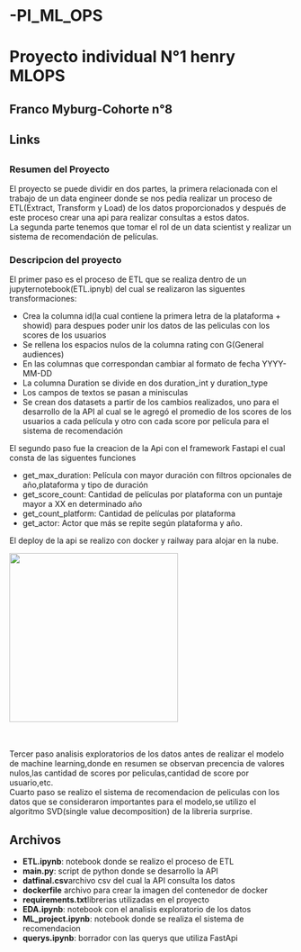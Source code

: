 # -PI_ML_OPS
<h1>Proyecto individual N°1 henry  MLOPS</h1>
<h2>Franco Myburg-Cohorte n°8</h2>
<h2>Links<h2>

<h3>Resumen del Proyecto</h3>
<p>El proyecto se puede dividir en dos partes, la primera relacionada con el trabajo de un data engineer donde se nos pedía realizar un proceso de ETL(Extract, Transform y Load) de los datos proporcionados y después de este proceso crear una api para realizar consultas a estos datos.<br>
La segunda parte tenemos que tomar el rol de un data scientist y realizar un sistema de recomendación de películas.</p>
<h3>Descripcion del proyecto</h3>
El primer paso es el proceso de ETL que se realiza dentro de un jupyternotebook(ETL.ipnyb) del cual se realizaron las siguentes transformaciones:
<ul>
<li>Crea la columna id(la cual contiene la primera letra de la plataforma + showid) para despues poder unir los datos de las peliculas con los scores de los usuarios</li>
<li>Se rellena los espacios nulos de la columna rating con G(General audiences)</li>
<li>En las columnas que correspondan cambiar al formato de fecha YYYY-MM-DD</li>
<li>La columna Duration se divide en dos duration_int y duration_type</li>
<li>Los campos de textos se pasan a minisculas</li>
<li>Se crean dos datasets a partir de los cambios realizados, uno para el desarrollo de la API al cual se le agregó el promedio de los scores de los usuarios a cada película y otro con cada score por película para el sistema de recomendación</li>
</ul>
El segundo paso fue la creacion de la Api con el framework Fastapi el cual consta de las siguentes funciones
<ul>
<li>get_max_duration: Película con mayor duración con filtros opcionales de año,plataforma y tipo de duración</li>
<li>get_score_count: Cantidad de películas por plataforma con un puntaje mayor a XX en determinado año </li>
<li>get_count_platform: Cantidad de películas por plataforma</li>
<li>get_actor: Actor que más se repite según plataforma y año.</li>
</ul>

El deploy de la api se realizo con docker y railway para alojar en la nube.
<p>
<img src = 'https://bitestreams.com/blogs/fastapitemplate/logos.webp' height = 300></p>
<br><br>
Tercer paso analisis exploratorios de los datos antes de realizar el modelo de machine learning,donde en resumen se observan precencia de valores nulos,las cantidad de scores por peliculas,cantidad de score por usuario,etc.<br>
Cuarto paso se realizo el sistema de recomendacion de peliculas con los datos que se consideraron importantes para el modelo,se utilizo el algoritmo SVD(single value decomposition) de la libreria surprise.

<h2>Archivos</h2>
<ul>
<li><b>ETL.ipynb</b>: notebook donde se realizo el proceso de ETL</li>
<li><b>main.py</b>: script de python donde se desarrollo la API</li>
<li><b>datfinal.csv</b>archivo csv del cual la API consulta los datos</li>
<li><b>dockerfile</b> archivo para crear la imagen del contenedor de docker</li>
<li><b>requirements.txt</b>librerias utilizadas en el proyecto</li>
<li><b>EDA.ipynb</b>: notebook con el analisis exploratorio de los datos</li>
<li><b>ML_project.ipynb</b>: notebook donde se realiza el sistema de recomendacion</li>
<li><b>querys.ipynb</b>: borrador con las querys que utiliza FastApi</li>
</ul>

